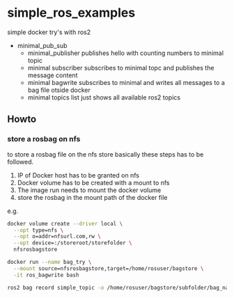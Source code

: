 # simple_ros_examples

simple docker try's with ros2

- minimal_pub_sub
  - minimal_publisher publishes hello with counting numbers to minimal topic 
  - minimal subscriber subscribes to minimal topc and publishes the message content 
  - minimal bagwrite   subscribes to minimal and writes all messages to a bag file otside docker
  - minimal topics list just  shows all available ros2 topics

## Howto

### store a rosbag on nfs

to store a rosbag file on the nfs store basically these steps has to be followed.

1. IP of Docker host has to be granted on nfs
2. Docker volume has to be created with a mount to nfs
3. The image run needs to mount the docker volume
4. store the rosbag in the mount path of the docker file

e.g.

``` bash
docker volume create --driver local \
  --opt type=nfs \
  --opt o=addr=nfsurl.com,rw \
  --opt device=:/storeroot/storefolder \
  nfsrosbagstore
```

``` bash
docker run --name bag_try \
  --mount source=nfsrosbagstore,target=/home/rosuser/bagstore \
  -it ros_bagwrite bash
```

``` bash
ros2 bag record simple_topic -o /home/rosuser/bagstore/subfolder/bag_name
```
